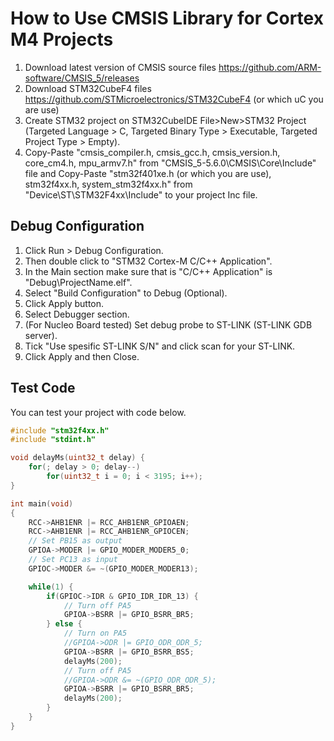 # How to Use CMSIS Library for Cortex M4 Projects

1. Download latest version of CMSIS source files https://github.com/ARM-software/CMSIS_5/releases
2. Download STM32CubeF4 files https://github.com/STMicroelectronics/STM32CubeF4 (or which uC you are use)
3. Create STM32 project on STM32CubeIDE File>New>STM32 Project (Targeted Language > C, Targeted Binary Type > Executable, Targeted Project Type > Empty).
4. Copy-Paste "cmsis_compiler.h, cmsis_gcc.h, cmsis_version.h, core_cm4.h, mpu_armv7.h" from "CMSIS_5-5.6.0\CMSIS\Core\Include" file and Copy-Paste "stm32f401xe.h (or which you are use), stm32f4xx.h, system_stm32f4xx.h" from "Device\ST\STM32F4xx\Include" to your project Inc file.

## Debug Configuration
1. Click Run > Debug Configuration. 
2. Then double click to "STM32 Cortex-M C/C++ Application". 
3. In the Main section make sure that is "C/C++ Application" is "Debug\ProjectName.elf".
4. Select "Build Configuration" to Debug (Optional).
5. Click Apply button.
6. Select Debugger section.
7. (For Nucleo Board tested) Set debug probe to ST-LINK (ST-LINK GDB server).
8. Tick "Use spesific ST-LINK S/N" and click scan for your ST-LINK.
9. Click Apply and then Close.

## Test Code

You can test your project with code below.

```c
#include "stm32f4xx.h"
#include "stdint.h"

void delayMs(uint32_t delay) {
	for(; delay > 0; delay--)
		for(uint32_t i = 0; i < 3195; i++);
}

int main(void)
{
	RCC->AHB1ENR |= RCC_AHB1ENR_GPIOAEN;
	RCC->AHB1ENR |= RCC_AHB1ENR_GPIOCEN;
	// Set PB15 as output
	GPIOA->MODER |= GPIO_MODER_MODER5_0;
	// Set PC13 as input
	GPIOC->MODER &= ~(GPIO_MODER_MODER13);

	while(1) {
		if(GPIOC->IDR & GPIO_IDR_IDR_13) {
			// Turn off PA5
			GPIOA->BSRR |= GPIO_BSRR_BR5;
		} else {
			// Turn on PA5
			//GPIOA->ODR |= GPIO_ODR_ODR_5;
			GPIOA->BSRR |= GPIO_BSRR_BS5;
			delayMs(200);
			// Turn off PA5
			//GPIOA->ODR &= ~(GPIO_ODR_ODR_5);
			GPIOA->BSRR |= GPIO_BSRR_BR5;
			delayMs(200);
		}
	}
}
```
